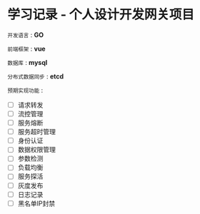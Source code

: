 # 学习记录 - 个人设计开发网关项目

`开发语言` : **GO**

`前端框架` : **vue**

`数据库` : **mysql**

`分布式数据同步` : **etcd**

`预期实现功能` :

* [ ] 请求转发
* [ ] 流控管理
* [ ] 服务熔断
* [ ] 服务超时管理
* [ ] 身份认证
* [ ] 数据权限管理
* [ ] 参数检测
* [ ] 负载均衡
* [ ] 服务探活
* [ ] 灰度发布
* [ ] 日志记录
* [ ] 黑名单IP封禁

